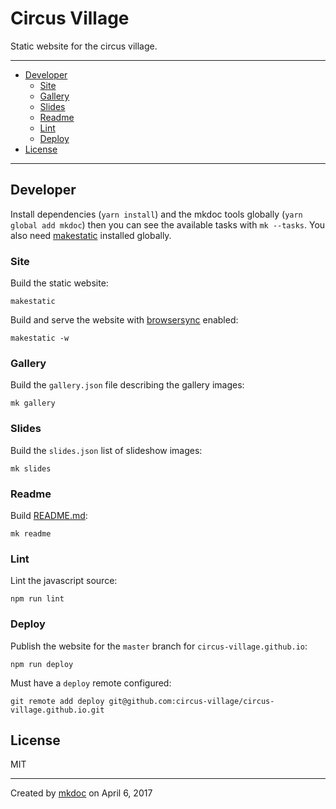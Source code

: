 # Circus Village

Static website for the circus village.

---

- [Developer](#developer)
  - [Site](#site)
  - [Gallery](#gallery)
  - [Slides](#slides)
  - [Readme](#readme)
  - [Lint](#lint)
  - [Deploy](#deploy)
- [License](#license)

---

## Developer

Install dependencies (`yarn install`) and the mkdoc tools globally (`yarn global add mkdoc`) then you can see the available tasks with `mk --tasks`. You also need [makestatic][] installed globally.

### Site

Build the static website:

```shell
makestatic
```

Build and serve the website with [browsersync][] enabled:

```shell
makestatic -w
```

### Gallery

Build the `gallery.json` file describing the gallery images:

```shell
mk gallery
```

### Slides

Build the `slides.json` list of slideshow images:

```shell
mk slides
```

### Readme

Build [README.md](https://github.com/circus-village/website/blob/master/README.md):

```shell
mk readme
```

### Lint

Lint the javascript source:

```shell
npm run lint
```

### Deploy

Publish the website for the `master` branch for `circus-village.github.io`:

```shell
npm run deploy
```

Must have a `deploy` remote configured:

```shell
git remote add deploy git@github.com:circus-village/circus-village.github.io.git
```

## License

MIT

---

Created by [mkdoc](https://github.com/mkdoc/mkdoc) on April 6, 2017

[browsersync]: http://browsersync.io
[jshint]: http://jshint.com
[jscs]: http://jscs.info
[makestatic]: https://makestatic.ws

